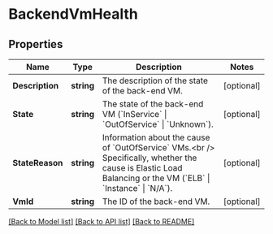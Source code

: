 # BackendVmHealth

## Properties

Name | Type | Description | Notes
------------ | ------------- | ------------- | -------------
**Description** | **string** | The description of the state of the back-end VM. | [optional] 
**State** | **string** | The state of the back-end VM (&#x60;InService&#x60; \\| &#x60;OutOfService&#x60; \\| &#x60;Unknown&#x60;). | [optional] 
**StateReason** | **string** | Information about the cause of &#x60;OutOfService&#x60; VMs.&lt;br /&gt; Specifically, whether the cause is Elastic Load Balancing or the VM (&#x60;ELB&#x60; \\| &#x60;Instance&#x60; \\| &#x60;N/A&#x60;). | [optional] 
**VmId** | **string** | The ID of the back-end VM. | [optional] 

[[Back to Model list]](../README.md#documentation-for-models) [[Back to API list]](../README.md#documentation-for-api-endpoints) [[Back to README]](../README.md)


